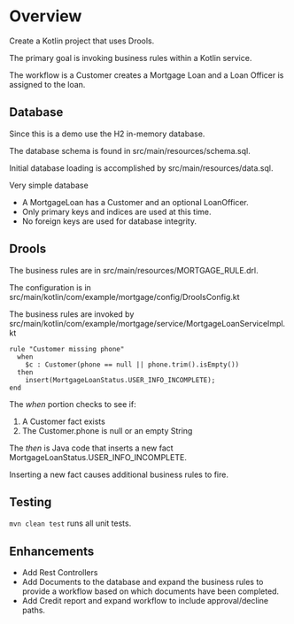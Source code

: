 # Overview
Create a Kotlin project that uses Drools.

The primary goal is invoking business rules within a Kotlin service.

The workflow is a Customer creates a Mortgage Loan and a Loan Officer is assigned to the loan.

## Database
Since this is a demo use the H2 in-memory database.

The database schema is found in src/main/resources/schema.sql.

Initial database loading is accomplished by src/main/resources/data.sql.

Very simple database 
* A MortgageLoan has a Customer and an optional LoanOfficer.
* Only primary keys and indices are used at this time.
* No foreign keys are used for database integrity.

## Drools 
The business rules are in src/main/resources/MORTGAGE_RULE.drl.

The configuration is in src/main/kotlin/com/example/mortgage/config/DroolsConfig.kt

The business rules are invoked by src/main/kotlin/com/example/mortgage/service/MortgageLoanServiceImpl.kt

```
rule "Customer missing phone"
  when
    $c : Customer(phone == null || phone.trim().isEmpty())
  then
    insert(MortgageLoanStatus.USER_INFO_INCOMPLETE);
end
```
The *when* portion checks to see if:
1. A Customer fact exists
1. The Customer.phone is null or an empty String

The *then* is Java code that inserts a new fact MortgageLoanStatus.USER_INFO_INCOMPLETE.

Inserting a new fact causes additional business rules to fire.

## Testing
`mvn clean test` runs all unit tests.

## Enhancements
* Add Rest Controllers
* Add Documents to the database and expand the business rules to provide a workflow based on which documents have been completed.
* Add Credit report and expand workflow to include approval/decline paths.
